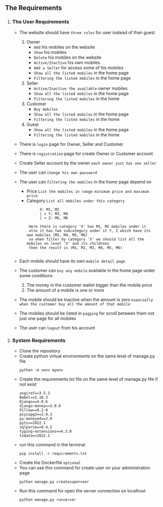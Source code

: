 ## The Requirements

1. ### The User Requirements

   - The website should have `three roles` for user instead of than guest
     1. Owner
         - `Add` his mobiles on the website
         - `Show` his mobiles
         - `Delete` his mobiles on the website
         - `Active/Inactive` his own mobiles
         - `Add a Seller` for access some of his mobiles 
         - `Show all the listed mobiles` in the home page
         - `Filtering the listed mobiles` in the home page
     2. Seller
         - `Active/Inactive the available` owner mobiles 
         - `Show all the listed mobiles` in the home page
         - `Filtering the listed mobiles` in the home 
     3. Customer 
         - `Buy mobiles` 
         - `Show all the listed mobiles` in the home page
         - `Filtering the listed mobiles` in the home
     4. Guest
        - `Show all the listed mobiles` in the home page
        - `Filtering the listed mobiles` in the home

   - There is `login` page for Owner, Seller and Customer
   - There is `registration` page for create Owner or Customer account
   - Create Seller account by the owner `each owner just has one seller`
   - The user can `change his own password`
   - The user can `filtering the mobiles` in the home page depend on
      - Price `List the mobiles in range minimum price and maximum price`
      - Category `List all mobiles under this category`
         ```
               X: M1, M2
               | > Y: M3, M4 
               | > Z: M5, M6
     
          Here there is category 'X' has M1, M2 mobiles under it
          also it has two subcategory under it Y, Z which have its own mobiles (M3, M4, M5, M6)
          so when filter by category 'X' we should list all the mobiles on level 'X' and its childrens
          then the result is (M1, M2, M3, M4, M5, M6)
            
         ```
   - Each mobile should have its own `mobile detail page`
   - The customer can `buy any mobile` available in the home page under some conditions
     1. The money in the customer wallet bigger than the mobile price
     2. The amount of a mobile is one or more 
   - The mobile should be Inactive when the amount is zero `especially when the customer buy all the amount of that mobile `
   - The mobiles should be listed in `pagging` for scroll between them not just one page for all mobiles
   - The user can `logout` from his account

2. ### System Requirements
   
   - Clone the repository 
   - Create python virtual environments on the same level of manage.py file
        ```
        python -m venv myenv
        ```
   - Create the requirements.txt file on the same level of manage.py file if not exist
        ```
        asgiref==3.5.2
        Babel==2.10.3
        Django==4.0.6
        django-money==3.0.0
        Pillow==9.2.0
        psycopg2==2.9.3
        py-moneyed==2.0
        pytz==2022.1
        sqlparse==0.4.2
        typing-extensions==4.3.0
        tzdata==2022.1
        ```
   - run this command in the terminal  
        ```
        pip install -r requirements.txt
        ```
   - Create the Dockerfile `optional`
   - You can use this command for create user on your administration page
        ```
        python manage.py createsuperuser
        ```
   - Run this command for open the server connection on localhost
        ```
        python manage.py runserver
        ```
   



